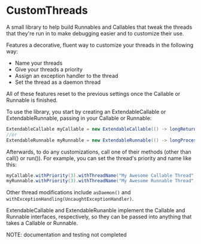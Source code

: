 # CustomThreads
A small library to help build Runnables and Callables that tweak the threads that they're run in to make debugging easier and to customize their use.

Features a decorative, fluent way to customize your threads in the following way:
+ Name your threads
+ Give your threads a priority
+ Assign an exception handler to the thread
+ Set the thread as a daemon thread

All of these features reset to the previous settings once the Callable or Runnable is finished.

To use the library, you start by creating an ExtendableCallable or ExtendableRunnable, passing in your Callable or Runnable:
```java
ExtendableCallable myCallable = new ExtendableCallable(() -> longReturningProcess());
//or
ExtendableRunnable myRunnable = new ExtendableRunnable(() -> longProcess());
```
Afterwards, to do any customizations, call one of their methods (other than call() or run()). For example, you can set the thread's priority and name like this:
```java
myCallable.withPriority(3).withThreadName("My Awesome Callable Thread");
myRunnable.withPriority(3).withThreadName("My Awesome Runnable Thread");
```
Other thread modifications include `asDaemon()` and `withExceptionHandling(UncaughtExceptionHandler)`.

ExtendableCallable and ExtendableRunanble implement the Callable and Runnable interfaces, respectively, so they can be passed into anything that takes a Callable or Runnable.

NOTE: documentation and testing not completed
